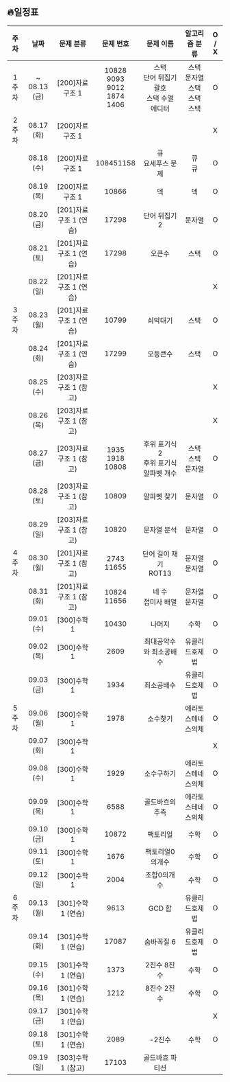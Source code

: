 ## 🔥일정표

|주차|날짜|문제 분류|문제 번호|문제 이름|알고리즘 분류|O / X|
|:---:|:---:|:---:|:---:|:---:|:---:|:---:|
|1주차  |~<br>08.13 (금) |[200]자료구조 1|10828<br>9093<br>9012<br>1874<br>1406|스택<br>단어 뒤집기<br>괄호<br>스택 수열<br>에디터|스택<br>문자열<br>스택<br>스택<br>스택|O|
|2주차  |08.17 (화) |[200]자료구조 1| | | |X|
|       |08.18 (수) |[200]자료구조 1|108451158|큐<br>요세푸스 문제|큐<br>큐|O|
|       |08.19 (목) |[200]자료구조 1|10866|덱|덱|O|
|       |08.20 (금) |[201]자료구조 1 (연습)|17298|단어 뒤집기2|문자열|O|
|       |08.21 (토) |[201]자료구조 1 (연습)|17298|오큰수|스택|O|
|       |08.22 (일) |[201]자료구조 1 (연습)| | | |X|
|3주차   |08.23 (월) |[201]자료구조 1 (연습)|10799|쇠막대기|스택|O|
|       |08.24 (화) |[201]자료구조 1 (연습)|17299|오등큰수|스택|O|
|       |08.25 (수) |[203]자료구조 1 (참고)| | | |X|
|       |08.26 (목) |[203]자료구조 1 (참고)| | | |X|
|       |08.27 (금) |[203]자료구조 1 (참고)|1935<br>1918<br>10808|후위 표기식2<br>후위 표기식<br>알파벳 개수|스택<br>스택<br>문자열|O|
|       |08.28 (토) |[203]자료구조 1 (참고)|10809|알파벳 찾기|문자열|O|
|       |08.29 (일) |[203]자료구조 1 (참고)|10820|문자열 분석|문자열|O|
|4주차   |08.30 (월) |[201]자료구조 1 (참고)|2743<br>11655|단어 길이 재기<br>ROT13|문자열<br>문자열|O|
|       |08.31 (화) |[201]자료구조 1 (참고)|10824<br>11656|네 수<br>접미사 배열|문자열<br>문자열|O|
|       |09.01 (수) |[300]수학 1|10430|나머지|수학|O|
|       |09.02 (목) |[300]수학 1|2609|최대공약수와 최소공배수|유클리드호제법|O|
|       |09.03 (금) |[300]수학 1|1934|최소공배수|유클리드호제법|O|
|5주차   |09.06 (월) |[300]수학 1|1978|소수찾기|에라토스테네스의체|O|
|       |09.07 (화) |[300]수학 1| | | |X|
|       |09.08 (수) |[300]수학 1|1929|소수구하기|에라토스테네스의체|O|
|       |09.09 (목) |[300]수학 1|6588|골드바흐의추측|에라토스테네스의체|O|
|       |09.10 (금) |[300]수학 1|10872|팩토리얼|수학|O|
|       |09.11 (토) |[300]수학 1|1676|팩토리얼0의개수|수학|O|
|       |09.12 (일) |[300]수학 1|2004|조합0의개수|수학|O|
|6주차   |09.13 (월) |[301]수학 1 (연습)|9613|GCD 합|유클리드호제법|O|
|       |09.14 (화) |[301]수학 1 (연습)|17087|숨바꼭질 6|유클리드호제법|O|
|       |09.15 (수) |[301]수학 1 (연습)|1373|2진수 8진수|수학|O|
|       |09.16 (목) |[301]수학 1 (연습)|1212|8진수 2진수|수학|O|
|       |09.17 (금) |[301]수학 1 (연습)| | | |X|
|       |09.18 (토) |[301]수학 1 (연습)|2089|-2진수|수학|O|
|       |09.19 (일) |[303]수학 1 (참고)|17103|골드바흐 파티션| | |